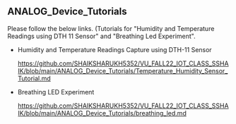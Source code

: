 ## ANALOG_Device_Tutorials

Please follow the below links. (Tutorials for "Humidity and Temperature Readings using DTH 11 Sensor" and "Breathing Led Experiment".

  - Humidity and Temperature Readings Capture using DTH-11 Sensor

    https://github.com/SHAIKSHARUKH5352/VU_FALL22_IOT_CLASS_SSHAIK/blob/main/ANALOG_Device_Tutorials/Temperature_Humidity_Sensor_Tutorial.md

  -  Breathing LED Experiment

     https://github.com/SHAIKSHARUKH5352/VU_FALL22_IOT_CLASS_SSHAIK/blob/main/ANALOG_Device_Tutorials/breathing_led.md
    
   
